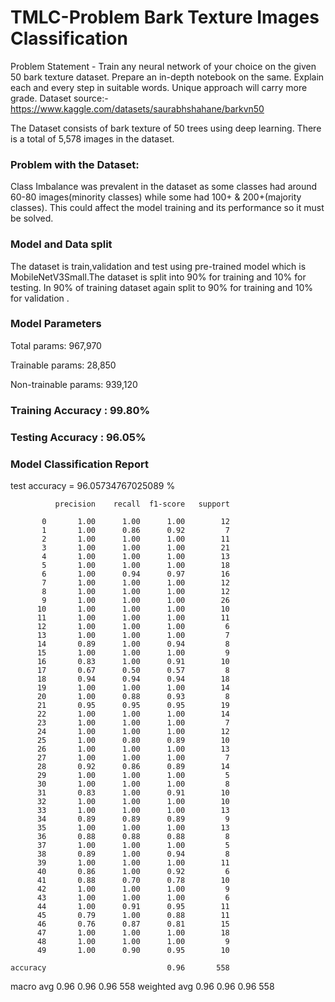 # TMLC-Problem  Bark Texture Images Classification 

Problem Statement - Train any neural network of your choice on the given 50 bark texture dataset. Prepare an in-depth notebook on the same. Explain each and every step in suitable words. Unique approach will carry more grade.
Dataset source:- https://www.kaggle.com/datasets/saurabhshahane/barkvn50 

The Dataset consists of bark texture of 50 trees using deep learning. There is a total of 5,578 images in the dataset.
 
### Problem with the Dataset:
Class Imbalance was prevalent in the dataset as some classes had around 60-80 images(minority classes) while some had 100+ & 200+(majority classes). This could affect the model training and its performance so it must be solved.

### Model and Data split 
The dataset is train,validation and test using pre-trained model which is MobileNetV3Small.The dataset is split into  90% for training and 10% for testing. In 90% of training  dataset  again split to  90% for training  and  10% for validation . 

### Model Parameters
Total params: 967,970

Trainable params: 28,850

Non-trainable params: 939,120


### Training Accuracy : 99.80%

### Testing Accuracy : 96.05%
### Model  Classification Report

test accuracy = 96.05734767025089 %

              precision    recall  f1-score   support

           0       1.00      1.00      1.00        12
           1       1.00      0.86      0.92         7
           2       1.00      1.00      1.00        11
           3       1.00      1.00      1.00        21
           4       1.00      1.00      1.00        13
           5       1.00      1.00      1.00        18
           6       1.00      0.94      0.97        16
           7       1.00      1.00      1.00        12
           8       1.00      1.00      1.00        12
           9       1.00      1.00      1.00        26
          10       1.00      1.00      1.00        10
          11       1.00      1.00      1.00        11
          12       1.00      1.00      1.00         6
          13       1.00      1.00      1.00         7
          14       0.89      1.00      0.94         8
          15       1.00      1.00      1.00         9
          16       0.83      1.00      0.91        10
          17       0.67      0.50      0.57         8
          18       0.94      0.94      0.94        18
          19       1.00      1.00      1.00        14
          20       1.00      0.88      0.93         8
          21       0.95      0.95      0.95        19
          22       1.00      1.00      1.00        14
          23       1.00      1.00      1.00         7
          24       1.00      1.00      1.00        12
          25       1.00      0.80      0.89        10
          26       1.00      1.00      1.00        13
          27       1.00      1.00      1.00         7
          28       0.92      0.86      0.89        14
          29       1.00      1.00      1.00         5
          30       1.00      1.00      1.00         8
          31       0.83      1.00      0.91        10
          32       1.00      1.00      1.00        10
          33       1.00      1.00      1.00        13
          34       0.89      0.89      0.89         9
          35       1.00      1.00      1.00        13
          36       0.88      0.88      0.88         8
          37       1.00      1.00      1.00         5
          38       0.89      1.00      0.94         8
          39       1.00      1.00      1.00        11
          40       0.86      1.00      0.92         6
          41       0.88      0.70      0.78        10
          42       1.00      1.00      1.00         9
          43       1.00      1.00      1.00         6
          44       1.00      0.91      0.95        11
          45       0.79      1.00      0.88        11
          46       0.76      0.87      0.81        15
          47       1.00      1.00      1.00        18
          48       1.00      1.00      1.00         9
          49       1.00      0.90      0.95        10

    accuracy                           0.96       558
   macro avg       0.96      0.96      0.96       558
weighted avg       0.96      0.96      0.96       558
